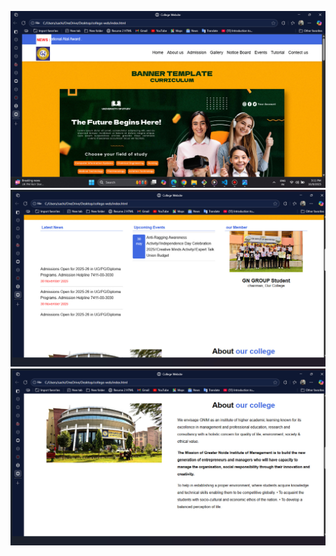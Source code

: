 ![image alt](https://github.com/mrsachingautam/OIBSIP/blob/master/bandicam%202025-10-09%2015-11-38-527.jpg?raw=true)
![image alt](https://github.com/mrsachingautam/OIBSIP/blob/master/bandicam%202025-10-09%2015-12-43-190.jpg?raw=true)
![image alt](https://github.com/mrsachingautam/OIBSIP/blob/master/bandicam%202025-10-09%2015-14-02-905.jpg?raw=true)

